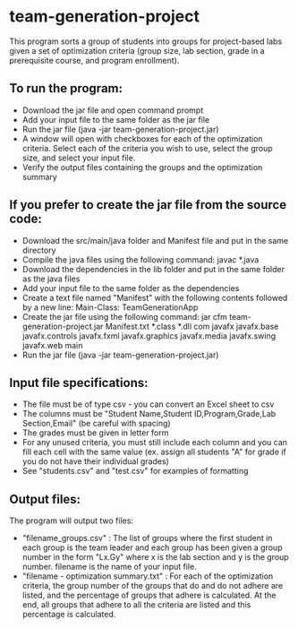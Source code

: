# team-generation-project

This program sorts a group of students into groups for project-based labs given a 
set of optimization criteria (group size, lab section, grade in a prerequisite course, 
and program enrollment). 


To run the program:
-
- Download the jar file and open command prompt 
- Add your input file to the same folder as the jar file
- Run the jar file (java -jar team-generation-project.jar)
- A window will open with checkboxes for each of the optimization criteria. Select each 
of the criteria you wish to use, select the group size, and select your input file.
- Verify the output files containing the groups and the optimization summary

If you prefer to create the jar file from the source code:
-
- Download the src/main/java folder and Manifest file and put in the same directory
- Compile the java files using the following command: javac *.java
- Download the dependencies in the lib folder and put in the same folder as the java files
- Add your input file to the same folder as the dependencies
- Create a text file named "Manifest" with the following contents followed by a new line:
    Main-Class: TeamGenerationApp
- Create the jar file using the following command: 
   jar cfm team-generation-project.jar Manifest.txt *.class *.dll com javafx javafx.base javafx.controls javafx.fxml javafx.graphics javafx.media javafx.swing javafx.web main
- Run the jar file (java -jar team-generation-project.jar)

Input file specifications:
- 
- The file must be of type csv - you can convert an Excel sheet to csv
- The columns must be "Student Name,Student ID,Program,Grade,Lab Section,Email" 
(be careful with spacing)
- The grades must be given in letter form
- For any unused criteria, you must still include each column and you can fill 
each cell with the same value (ex. assign all students "A" for grade if you do 
not have their individual grades)
- See "students.csv" and "test.csv" for examples of formatting

Output files:
- 
The program will output two files:
- "filename_groups.csv" : The list of groups where the first student in each group is 
the team leader and each group has been given a group number in the form "Lx.Gy" where 
x is the lab section and y is the group number. filename is the name of your input file.
- "filename - optimization summary.txt" : For each of the optimization criteria, the group number
of the groups that do and do not adhere are listed, and the percentage of groups that adhere is calculated.
At the end, all groups that adhere to all the criteria are listed and this percentage is calculated. 
